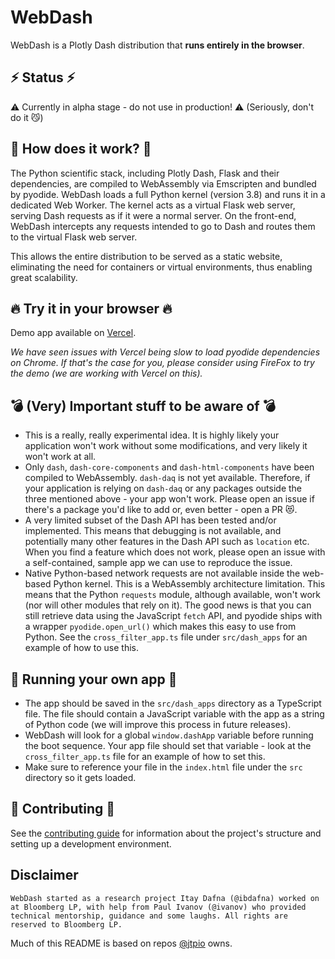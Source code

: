 # WebDash

WebDash is a Plotly Dash distribution that **runs entirely in the browser**.

## ⚡ Status ⚡

⚠️ Currently in alpha stage - do not use in production! ⚠️ (Seriously, don't do it 😼)

## 🤔 How does it work? 🤔

The Python scientific stack, including Plotly Dash, Flask and their dependencies, are compiled to WebAssembly via Emscripten and bundled by pyodide. WebDash loads a full Python kernel (version 3.8) and runs it in a dedicated Web Worker. The kernel acts as a virtual Flask web server, serving Dash requests as if it were a normal server. On the front-end, WebDash intercepts any requests intended to go to Dash and routes them to the virtual Flask web server.

This allows the entire distribution to be served as a static website, eliminating the need for containers or virtual environments, thus enabling great scalability.

## 🔥 Try it in your browser 🔥

Demo app available on [Vercel](https://webdash-wine.vercel.app/).

_*We have seen issues with Vercel being slow to load pyodide dependencies on Chrome. If that's the case for you, please consider using FireFox to try the demo (we are working with Vercel on this).*_

## 💣 (Very) Important stuff to be aware of 💣

- This is a really, really experimental idea. It is highly likely your application won't work without some modifications, and very likely it won't work at all.
- Only `dash`, `dash-core-components` and `dash-html-components` have been compiled to WebAssembly. `dash-daq` is not yet available. Therefore, if your application is relying on `dash-daq` or any packages outside the three mentioned above - your app won't work. Please open an issue if there's a package you'd like to add or, even better - open a PR 😻.
- A very limited subset of the Dash API has been tested and/or implemented. This means that debugging is not available, and potentially many other features in the Dash API such as `location` etc. When you find a feature which does not work, please open an issue with a self-contained, sample app we can use to reproduce the issue.
- Native Python-based network requests are not available inside the web-based Python kernel. This is a WebAssembly architecture limitation. This means that the Python `requests` module, although available, won't work (nor will other modules that rely on it). The good news is that you can still retrieve data using the JavaScript `fetch` API, and pyodide ships with a wrapper `pyodide.open_url()` which makes this easy to use from Python. See the `cross_filter_app.ts` file under `src/dash_apps` for an example of how to use this.

## 🎈 Running your own app 🎈

- The app should be saved in the `src/dash_apps` directory as a TypeScript file. The file should contain a JavaScript variable with the app as a string of Python code (we will improve this process in future releases).
- WebDash will look for a global `window.dashApp` variable before running the boot sequence. Your app file should set that variable - look at the `cross_filter_app.ts` file for an example of how to set this.
- Make sure to reference your file in the `index.html` file under the `src` directory so it gets loaded.

## 💚 Contributing 💚

See the [contributing guide](https://github.com/ibdafna/webdash/blob/main/CONTRIBUTING.md) for information about the project's structure and setting up a development environment.

## Disclaimer

    WebDash started as a research project Itay Dafna (@ibdafna) worked on at Bloomberg LP, with help from Paul Ivanov (@ivanov) who provided technical mentorship, guidance and some laughs. All rights are reserved to Bloomberg LP.

Much of this README is based on repos [@jtpio](https://github.com/jtpio/) owns.
